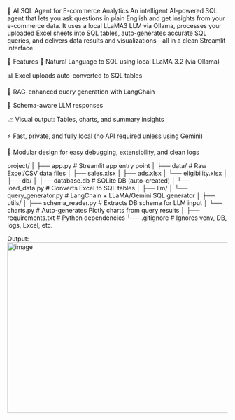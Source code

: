 🧠 AI SQL Agent for E-commerce Analytics
An intelligent AI-powered SQL agent that lets you ask questions in plain English and get insights from your e-commerce data. It uses a local LLaMA3 LLM via Ollama, processes your uploaded Excel sheets into SQL tables, auto-generates accurate SQL queries, and delivers data results and visualizations—all in a clean Streamlit interface.

🚀 Features
💬 Natural Language to SQL using local LLaMA 3.2 (via Ollama)

📊 Excel uploads auto-converted to SQL tables

📄 RAG-enhanced query generation with LangChain

🧠 Schema-aware LLM responses

📈 Visual output: Tables, charts, and summary insights

⚡ Fast, private, and fully local (no API required unless using Gemini)

🔐 Modular design for easy debugging, extensibility, and clean logs

project/
│
├── app.py                        # Streamlit app entry point
│
├── data/                         # Raw Excel/CSV data files
│   ├── sales.xlsx
│   ├── ads.xlsx
│   └── eligibility.xlsx
│
├── db/
│   ├── database.db               # SQLite DB (auto-created)
│   └── load_data.py             # Converts Excel to SQL tables
│
├── llm/
│   └── query_generator.py       # LangChain + LLaMA/Gemini SQL generator
│
├── utils/
│   ├── schema_reader.py         # Extracts DB schema for LLM input
│   └── charts.py                # Auto-generates Plotly charts from query results
│
├── requirements.txt             # Python dependencies
└── .gitignore                   # Ignores venv, DB, logs, Excel, etc.

Output:
<img width="748" height="390" alt="image" src="https://github.com/user-attachments/assets/18aa06e7-460e-4ae7-b585-6b6112a54004" />
